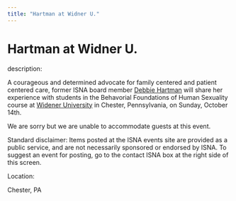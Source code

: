 ```yaml
---
title: "Hartman at Widner U."
---
```


# Hartman at Widner U.

  
description:  
  


A courageous and determined advocate for family centered and patient centered care, former ISNA board member [Debbie Hartman][1] will share her experience with students in the Behavorial Foundations of Human Sexuality course at [Widener University][2] in Chester, Pennsylvania, on Sunday, October 14th.

  
  


We are sorry but we are unable to accommodate guests at this event.

  
  


Standard disclaimer: Items posted at the ISNA events site are provided as a public service, and are not necessarily sponsored or endorsed by ISNA. To suggest an event for posting, go to the contact ISNA box at the right side of this screen.

  


  


  
Location:  
  
Chester, PA

 [1]: /about/hartman
 [2]: http://www.widener.edu/about/default.asp